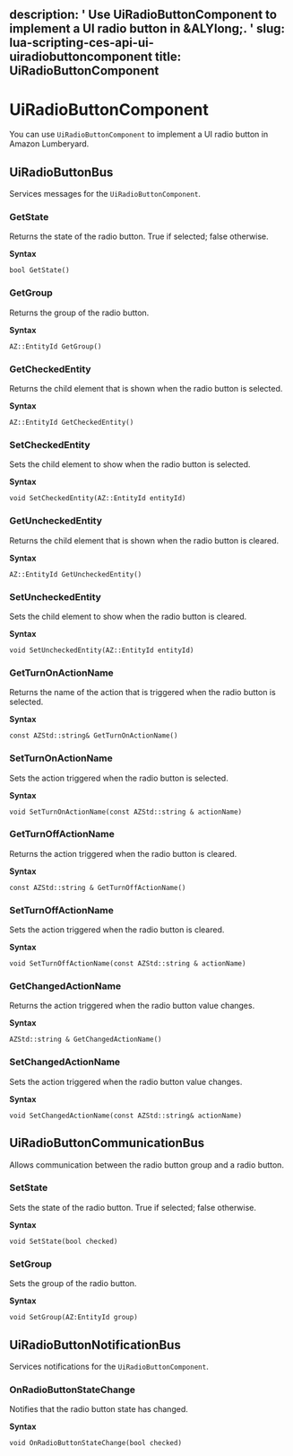 description: ' Use UiRadioButtonComponent to implement a UI radio button in &ALYlong;. '
slug: lua-scripting-ces-api-ui-uiradiobuttoncomponent
title: UiRadioButtonComponent
---
# UiRadioButtonComponent<a name="lua-scripting-ces-api-ui-uiradiobuttoncomponent"></a>

You can use `UiRadioButtonComponent` to implement a UI radio button in Amazon Lumberyard\.

## UiRadioButtonBus<a name="lua-scripting-ces-api-ui-uiradiobuttoncomponent-uiradiobuttonbus"></a>

Services messages for the `UiRadioButtonComponent`\.

### GetState<a name="lua-scripting-ces-api-ui-uiradiobuttoncomponent-uiradiobuttonbus-getstate"></a>

Returns the state of the radio button\. True if selected; false otherwise\.

**Syntax**

```
bool GetState()
```

### GetGroup<a name="lua-scripting-ces-api-ui-uiradiobuttoncomponent-uiradiobuttonbus-getgroup"></a>

Returns the group of the radio button\.

**Syntax**

```
AZ::EntityId GetGroup()
```

### GetCheckedEntity<a name="lua-scripting-ces-api-ui-uiradiobuttoncomponent-uiradiobuttonbus-getcheckedentity"></a>

Returns the child element that is shown when the radio button is selected\.

**Syntax**

```
AZ::EntityId GetCheckedEntity()
```

### SetCheckedEntity<a name="lua-scripting-ces-api-ui-uiradiobuttoncomponent-uiradiobuttonbus-setcheckedentity"></a>

Sets the child element to show when the radio button is selected\.

**Syntax**

```
void SetCheckedEntity(AZ::EntityId entityId)
```

### GetUncheckedEntity<a name="lua-scripting-ces-api-ui-uiradiobuttoncomponent-uiradiobuttonbus-getuncheckedentity"></a>

Returns the child element that is shown when the radio button is cleared\.

**Syntax**

```
AZ::EntityId GetUncheckedEntity()
```

### SetUncheckedEntity<a name="lua-scripting-ces-api-ui-uiradiobuttoncomponent-uiradiobuttonbus-setuncheckedentity"></a>

Sets the child element to show when the radio button is cleared\.

**Syntax**

```
void SetUncheckedEntity(AZ::EntityId entityId)
```

### GetTurnOnActionName<a name="lua-scripting-ces-api-ui-uiradiobuttoncomponent-uiradiobuttonbus-getturnonactionname"></a>

Returns the name of the action that is triggered when the radio button is selected\. 

**Syntax**

```
const AZStd::string& GetTurnOnActionName()
```

### SetTurnOnActionName<a name="lua-scripting-ces-api-ui-uiradiobuttoncomponent-uiradiobuttonbus-setturnonactionname"></a>

Sets the action triggered when the radio button is selected\.

**Syntax**

```
void SetTurnOnActionName(const AZStd::string & actionName)
```

### GetTurnOffActionName<a name="lua-scripting-ces-api-ui-uiradiobuttoncomponent-uiradiobuttonbus-getturnoffactionname"></a>

Returns the action triggered when the radio button is cleared\.

**Syntax**

```
const AZStd::string & GetTurnOffActionName() 
```

### SetTurnOffActionName<a name="lua-scripting-ces-api-ui-uiradiobuttoncomponent-uiradiobuttonbus-setturnoffactionname"></a>

Sets the action triggered when the radio button is cleared\.

**Syntax**

```
void SetTurnOffActionName(const AZStd::string & actionName)
```

### GetChangedActionName<a name="lua-scripting-ces-api-ui-uiradiobuttoncomponent-uiradiobuttonbus-getchangedactionname"></a>

Returns the action triggered when the radio button value changes\.

**Syntax**

```
AZStd::string & GetChangedActionName()
```

### SetChangedActionName<a name="lua-scripting-ces-api-ui-uiradiobuttoncomponent-uiradiobuttonbus-setchangedactionname"></a>

Sets the action triggered when the radio button value changes\.

**Syntax**

```
void SetChangedActionName(const AZStd::string& actionName)
```

## UiRadioButtonCommunicationBus<a name="lua-scripting-ces-api-ui-uiradiobuttoncomponent-uiradiobuttoncommunicationbus"></a>

Allows communication between the radio button group and a radio button\. 

### SetState<a name="lua-scripting-ces-api-ui-uiradiobuttoncomponent-uiradiobuttoncommunicationbus-setstate"></a>

Sets the state of the radio button\. True if selected; false otherwise\.

**Syntax**

```
void SetState(bool checked)
```

### SetGroup<a name="lua-scripting-ces-api-ui-uiradiobuttoncomponent-uiradiobuttoncommunicationbus-setgroup"></a>

Sets the group of the radio button\.

**Syntax**

```
void SetGroup(AZ:EntityId group)
```

## UiRadioButtonNotificationBus<a name="lua-scripting-ces-api-ui-uiradiobuttoncomponent-uiradiobuttonnotificationbus"></a>

Services notifications for the `UiRadioButtonComponent`\. 

### OnRadioButtonStateChange<a name="lua-scripting-ces-api-ui-uiradiobuttoncomponent-uiradiobuttonnotificationbus-onradiobuttonstatechange"></a>

Notifies that the radio button state has changed\.

**Syntax**

```
void OnRadioButtonStateChange(bool checked)
```